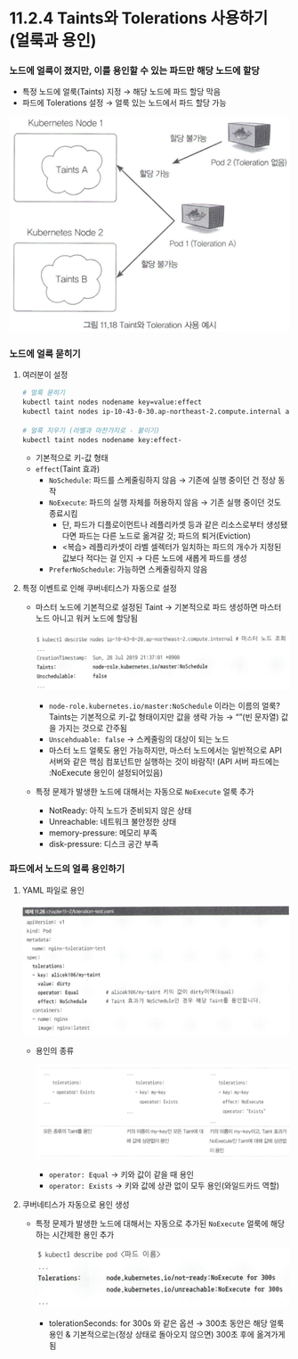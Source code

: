 # 11.2.4 Taints와 Tolerations 사용하기 (얼룩과 용인)

### 노드에 얼룩이 졌지만, 이를 용인할 수 있는 파드만 해당 노드에 할당

- 특정 노드에 얼룩(Taints) 지정 → 해당 노드에 파드 할당 막음
- 파드에 Tolerations 설정 → 얼룩 있는 노드에서 파드 할당 가능

![image.png](../images/11.2/image1.png)

### 노드에 얼룩 묻히기

1. 여러분이 설정
    
    ```bash
    # 얼룩 묻히기
    kubectl taint nodes nodename key=value:effect
    kubectl taint nodes ip-10-43-0-30.ap-northeast-2.compute.internal alicek106/my-taint-dirty:NoSchedule
    
    # 얼룩 지우기 (라벨과 마찬가지로 - 붙이기)
    kubectl taint nodes nodename key:effect-
    ```
    
    - 기본적으로 키-값 형태
    - `effect`(Taint 효과)
        - `NoSchedule`: 파드를 스케줄링하지 않음 → 기존에 실행 중이던 건 정상 동작
        - `NoExecute`: 파드의 실행 자체를 허용하지 않음 → 기존 실행 중이던 것도 종료시킴
            - 단, 파드가 디플로이먼트나 레플리카셋 등과 같은 리소스로부터 생성됐다면 파드는 다른 노드로 옮겨갈 것; 파드의 퇴거(Eviction)
            - <복습> 레플리카셋이 라벨 셀렉터가 일치하는 파드의 개수가 지정된 값보다 적다는 걸 인지 → 다른 노드에 새롭게 파드를 생성
        - `PreferNoSchedule`: 가능하면 스케줄링하지 않음
2. 특정 이벤트로 인해 쿠버네티스가 자동으로 설정
    - 마스터 노드에 기본적으로 설정된 Taint → 기본적으로 파드 생성하면 마스터 노드 아니고 워커 노드에 할당됨
        
        ![image.png](../images/11.2/image2.png)
        
        - `node-role.kubernetes.io/master:NoSchedule` 이라는 이름의 얼룩? Taints는 기본적으로 키-값 형태이지만 값을 생략 가능 → “”(빈 문자열) 값을 가지는 것으로 간주됨
        - `Unscehduable: false` → 스케줄링의 대상이 되는 노드
        - 마스터 노드 얼룩도 용인 가능하지만, 마스터 노드에서는 일반적으로 API 서버와 같은 핵심 컴포넌트만 실행하는 것이 바람직! (API 서버 파드에는 :NoExecute 용인이 설정되어있음)
    - 특정 문제가 발생한 노드에 대해서는 자동으로 `NoExecute` 얼룩 추가
        - NotReady: 아직 노드가 준비되지 않은 상태
        - Unreachable: 네트워크 불안정한 상태
        - memory-pressure: 메모리 부족
        - disk-pressure: 디스크 공간 부족

### 파드에서 노드의 얼룩 용인하기

1. YAML 파일로 용인
    
    ![image.png](../images/11.2/image3.png)
    
    - 용인의 종류
        
        ![image.png](../images/11.2/image4.png)
        
        - `operator: Equal` → 키와 값이 같을 때 용인
        - `operator: Exists` → 키와 값에 상관 없이 모두 용인(와일드카드 역할)
2. 쿠버네티스가 자동으로 용인 생성
    - 특정 문제가 발생한 노드에 대해서는 자동으로 추가된 `NoExecute` 얼룩에 해당하는 시간제한 용인 추가
        
        ![image.png](../images/11.2/image5.png)
        
        - tolerationSeconds: for 300s 와 같은 옵션 → 300초 동안은 해당 얼룩 용인 & 기본적으로는(정상 상태로 돌아오지 않으면) 300초 후에 옮겨가게 됨